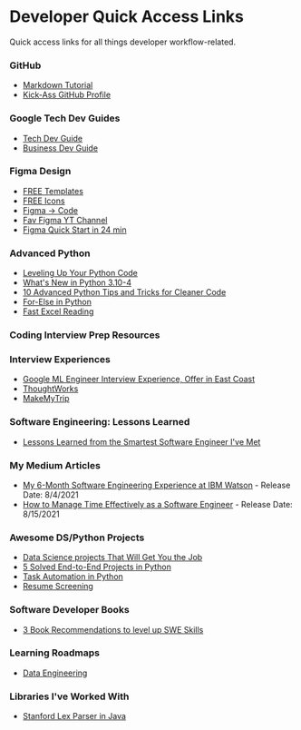 # Developer Quick Access Links
Quick access links for all things developer workflow-related.

### GitHub
- [Markdown Tutorial](https://www.youtube.com/watch?v=eJojC3lSkwg)
- [Kick-Ass GitHub Profile](https://javascript.plainenglish.io/how-to-create-a-kick-ass-github-profile-in-5-minutes-19a8e8d0693b)

### Google Tech Dev Guides
- [Tech Dev Guide](https://techdevguide.withgoogle.com/paths/)
- [Business Dev Guide](https://businessdevguide.withgoogle.com/paths/industry/)

### Figma Design
- [FREE Templates](https://www.templatefreebies.com/)
- [FREE Icons](https://www.figmacrush.com/evericons-free-figma-icon-set/)
- [Figma -> Code](https://www.animaapp.com/?utm_source=influencer&utm_medium=referral&utm_campaign=Influencer_Femke_A4&utm_content=YouTube_Post_Launch_Femke_A4)
- [Fav Figma YT Channel](https://www.youtube.com/channel/UCTIhfOopxukTIRkbXJ3kN-g)
- [Figma Quick Start in 24 min](https://www.youtube.com/watch?v=FTFaQWZBqQ8)

### Advanced Python
- [Leveling Up Your Python Code](https://betterprogramming.pub/4-ways-to-level-up-your-python-code-f148a50efeea)
- [What's New in Python 3.10-4](https://towardsdatascience.com/whats-new-in-python-3-10-4-amazing-features-you-should-try-4f3044871476)
- [10 Advanced Python Tips and Tricks for Cleaner Code](https://medium.com/pythonland/10-advanced-python-tricks-to-write-faster-cleaner-code-f9ee76fa878f)
- [For-Else in Python](https://medium.com/techtofreedom/for-else-a-weird-but-useful-feature-in-python-2076d8dafad1)
- [Fast Excel Reading](https://towardsdatascience.com/read-excel-files-with-python-1000x-faster-407d07ad0ed8)

### Coding Interview Prep Resources


### Interview Experiences
- [Google ML Engineer Interview Experience, Offer in East Coast](https://mlengineer.io/google-ml-engineer-interview-experience-offer-east-coast-2021-94ac6720bb79)
- [ThoughtWorks](https://mandaljaideb.medium.com/interview-experience-thoughtworks-8ca11fdabf6a)
- [MakeMyTrip](https://arpitconnect.medium.com/makemytrip-interview-experience-fte-b189799bbeb5)

### Software Engineering: Lessons Learned
- [Lessons Learned from the Smartest Software Engineer I've Met](https://svpino.com/lessons-learned-from-the-smartest-software-engineer-ive-met-35895ac9fe3a)

### My Medium Articles
- [My 6-Month Software Engineering Experience at IBM Watson]() - Release Date: 8/4/2021
- [How to Manage Time Effectively as a Software Engineer]() - Release Date: 8/15/2021

### Awesome DS/Python Projects
- [Data Science projects That Will Get You the Job](https://towardsdatascience.com/data-science-projects-that-will-get-you-the-job-805065e7260)
- [5 Solved End-to-End Projects in Python](https://towardsdatascience.com/5-solved-end-to-end-data-science-projects-in-python-acdc347f36d0)
- [Task Automation in Python](https://monterail.medium.com/how-to-become-a-task-automation-hero-using-python-with-examples-73288deddf13)
- [Resume Screening](https://towardsdatascience.com/resume-screening-with-python-1dea360be49b)

### Software Developer Books
- [3 Book Recommendations to level up SWE Skills](https://medium.com/analytics-vidhya/3-books-to-read-this-summer-to-boost-your-coding-skills-and-career-47401769f035)

### Learning Roadmaps
- [Data Engineering](https://towardsdatascience.com/data-engineering-roadmap-for-2021-eac7898f0641)

### Libraries I've Worked With
- [Stanford Lex Parser in Java](https://nlp.stanford.edu/software/lex-parser.shtml)
